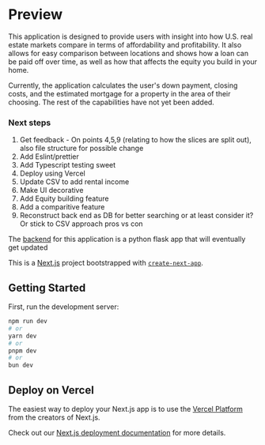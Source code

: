 # Preview 

This application is designed to provide users with insight into how U.S. real estate markets compare in terms of affordability and profitability. It also allows for easy comparison between locations and shows how a loan can be paid off over time, as well as how that affects the equity you build in your home.

Currently, the application calculates the user's down payment, closing costs, and the estimated mortgage for a property in the area of their choosing. The rest of the capabilities have not yet been added.

### Next steps

1. Get feedback - On points 4,5,9 (relating to how the slices are split out), also file structure for possible change
3. Add Eslint/prettier
4. Add Typescript testing sweet
5. Deploy using Vercel
6. Update CSV to add rental income
7. Make UI decorative
8. Add Equity building feature
9. Add a comparitive feature
10. Reconstruct back end as DB for better searching or at least consider it? Or stick to CSV approach pros vs con






The [backend](https://github.com/Lsimelus/real-calc-script) for this application is a python flask app that will eventually get updated

This is a [Next.js](https://nextjs.org/) project bootstrapped with [`create-next-app`](https://github.com/vercel/next.js/tree/canary/packages/create-next-app).

## Getting Started

First, run the development server:

```bash
npm run dev
# or
yarn dev
# or
pnpm dev
# or
bun dev
```

## Deploy on Vercel

The easiest way to deploy your Next.js app is to use the [Vercel Platform](https://vercel.com/new?utm_medium=default-template&filter=next.js&utm_source=create-next-app&utm_campaign=create-next-app-readme) from the creators of Next.js.

Check out our [Next.js deployment documentation](https://nextjs.org/docs/deployment) for more details.
